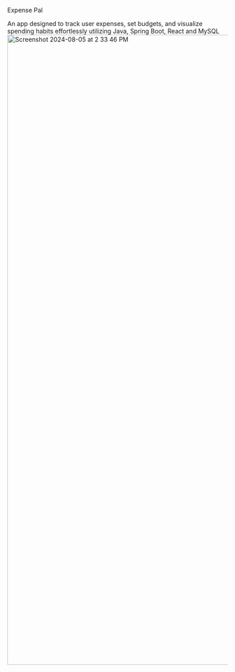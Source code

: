 Expense Pal

An app designed to track user expenses, set budgets, and visualize spending habits effortlessly utilizing Java, Spring Boot, React and MySQL
<img width="1440" alt="Screenshot 2024-08-05 at 2 33 46 PM" src="https://github.com/user-attachments/assets/4ec1267e-fb3a-4dbf-bb83-24fcf7cfb0c6">
